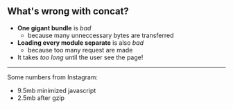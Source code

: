 ## What's wrong with concat?

* **One gigant bundle** is *bad*
  * because many unneccessary bytes are transferred
* **Loading every module separate** is also *bad*
  * because too many request are made
* It takes *too long* until the user see the page!

---

Some numbers from Instagram:

* 9.5mb minimized javascript
* 2.5mb after gzip


